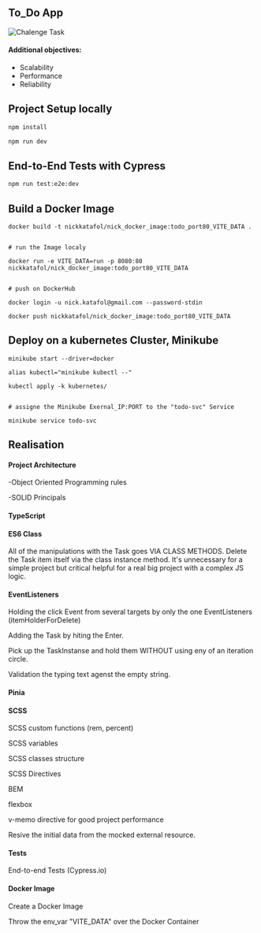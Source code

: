 ## To_Do App

![Chalenge Task](/src/assets/data/task.gif "Chalenge Task")

#### Additional objectives:
- Scalability
- Performance
- Reliability



## Project Setup locally

```sh
npm install

npm run dev
```



## End-to-End Tests with Cypress

```sh
npm run test:e2e:dev
```



## Build a Docker Image

```
docker build -t nickkatafol/nick_docker_image:todo_port80_VITE_DATA .


# run the Image localy

docker run -e VITE_DATA=run -p 8080:80 nickkatafol/nick_docker_image:todo_port80_VITE_DATA


# push on DockerHub

docker login -u nick.katafol@gmail.com --password-stdin

docker push nickkatafol/nick_docker_image:todo_port80_VITE_DATA

```



## Deploy on a kubernetes Cluster, Minikube

```
minikube start --driver=docker

alias kubectl="minikube kubectl --"

kubectl apply -k kubernetes/


# assigne the Minikube Exernal_IP:PORT to the "todo-svc" Service

minikube service todo-svc

```




## Realisation

#### Project Architecture

-Object Oriented Programming rules

-SOLID Principals


#### TypeScript


#### ES6 Class

All of the manipulations with the Task goes VIA CLASS METHODS.
Delete the Task item itself via the class instance method. 
It's unnecessary for a simple project but critical helpful 
for a real big project with a complex JS logic.

#### EventListeners
Holding the click Event from several targets by only the one EventListeners (itemHolderForDelete)

Adding the Task by hiting the Enter.

Pick up the TaskInstanse and hold them WITHOUT using eny of 
an iteration circle.

Validation the typing text agenst the empty string.


#### Pinia


#### SCSS

SCSS custom functions (rem, percent)

SCSS variables

SCSS classes structure

SCSS Directives


BEM

flexbox

v-memo directive for good project performance

Resive the initial data from the mocked  external resource.

#### Tests

End-to-end Tests (Cypress.io)


#### Docker Image

Create a Docker Image

Throw the env_var "VITE_DATA" over the Docker Container



